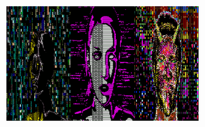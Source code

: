   <body style="display: flex; align-items: center; justify-content: center;">
    <div style="display: grid; grid-template-columns: auto auto auto; margin: auto auto;">
      <img src="image1.gif" width="300" height="300"/>
      <img src="image3.gif" width="300" height="300"/>
      <img src="image2.gif" width="300" height="300"/>
    </div>
  <body>
